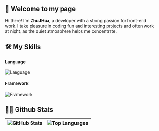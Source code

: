 ## 👋 Welcome to my page

Hi there! I'm **ZhuJHua**, a developer with a strong passion for front-end work. I take pleasure in coding fun and interesting projects and often work at night, as the quiet atmosphere helps me concentrate.

## 🛠 My Skills

#### Language
![Language](https://skillicons.dev/icons?i=js,ts,dart,java,kotlin,python)


#### Framework
![Framework](https://skillicons.dev/icons?i=vue,flutter,spring,ktor)


## 👨‍💻 Github Stats
| ![GitHub Stats](https://github-readme-stats.vercel.app/api?username=ZhuJHua&show_icons=true&theme=transparent&hide_border=true&hide_title=true) | ![Top Languages](https://github-readme-stats.vercel.app/api/top-langs?username=ZhuJHua&layout=compact&theme=transparent&langs_count=8&hide_border=true&hide_title=true&hide=cmake,ruby,shell,html,batchfile) |
|---|---|

